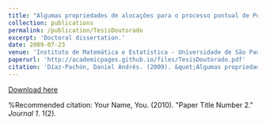 ```yaml
---
title: "Algumas propriedades de alocações para o processo pontual de Poisson"
collection: publications
permalink: /publication/TesisDoutorado
excerpt: 'Doctoral dissertation.'
date: 2009-07-23
venue: 'Instituto de Matemática e Estatística - Universidade de São Paulo'
paperurl: 'http://academicpages.github.io/files/TesisDoutorado.pdf'
citation: 'Díaz-Pachón, Daniel Andrés. (2009). &quot;Algumas propriedades de alocações para o processo pontual de Poisson.&quot; Instituto de Matemática e Estatística, Universidade de São Paulo, Ph.D. Dissertation.'
---
```


[Download here](http://academicpages.github.io/files/TesisDoutorado.pdf)

%Recommended citation: Your Name, You. (2010). "Paper Title Number 2." <i>Journal 1</i>. 1(2).
